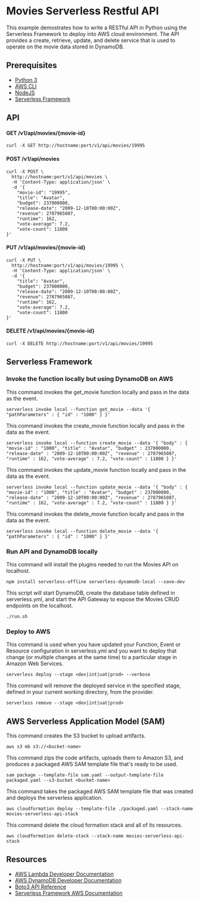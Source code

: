 # Movies Serverless Restful API
This example demostrates how to write a RESTful API in Python using the Serverless Framework to deploy into AWS cloud environment. The API provides a create, retrieve, update, and delete service that is used to operate on the movie data stored in DynamoDB.

## Prerequisites
* [Python 3](https://www.python.org/)
* [AWS CLI](https://aws.amazon.com/cli/)
* [NodeJS](https://nodejs.org/en/)
* [Serverless Framework](https://serverless.com/)

## API

#### GET /v1/api/movies/{movie-id}

```
curl -X GET http://hostname:port/v1/api/movies/19995
```

#### POST /v1/api/movies

```
curl -X POST \
  http://hostname:port/v1/api/movies \
  -H 'Content-Type: application/json' \
  -d '{
	"movie-id": "19995",
	"title": "Avatar",
	"budget": 237000000,
	"release-date": "2009-12-10T00:00:00Z",
	"revenue": 2787965087,
	"runtime": 162,
	"vote-average": 7.2,
	"vote-count": 11800
}'
```

#### PUT /v1/api/movies/{movie-id}

```
curl -X PUT \
  http://hostname:port/v1/api/movies/19995 \
  -H 'Content-Type: application/json' \
  -d '{
	"title": "Avatar",
	"budget": 237000000,
	"release-date": "2009-12-10T00:00:00Z",
	"revenue": 2787965087,
	"runtime": 162,
	"vote-average": 7.2,
	"vote-count": 11800
}'
```

#### DELETE /v1/api/movies/{movie-id}

```
curl -X DELETE http://hostname:port/v1/api/movies/19995 
```

## Serverless Framework

### Invoke the function locally but using DynamoDB on AWS
This command invokes the get_movie function locally and pass in the data as the event.
```
serverless invoke local --function get_movie --data '{ "pathParameters" : { "id" : "1000" } }'
```

This command invokes the create_movie function locally and pass in the data as the event.
```
serverless invoke local --function create_movie --data '{ "body" : { "movie-id" : "1000", "title" : "Avatar", "budget" : 237000000, "release-date" : "2009-12-10T00:00:00Z", "revenue" : 2787965087, "runtime" : 162, "vote-average" : 7.2, "vote-count" : 11800 } }'
```

This command invokes the update_movie function locally and pass in the data as the event.
```
serverless invoke local --function update_movie --data '{ "body" : { "movie-id" : "1000", "title" : "Avatar", "budget" : 237000000, "release-date" : "2009-12-10T00:00:00Z", "revenue" : 2787965087, "runtime" : 162, "vote-average" : 7.2, "vote-count" : 11800 } }'
```

This command invokes the delete_movie function locally and pass in the data as the event.
```
serverless invoke local --function delete_movie --data '{ "pathParameters" : { "id" : "1000" } }'
```

### Run API and DynamoDB locally
This command will install the plugins needed to run the Movies API on localhost.
```
npm install serverless-offline serverless-dynamodb-local --save-dev
```

This script will start DynamoDB, create the database table defined in serverless.yml,
and start the API Gateway to expose the Movies CRUD endpoints on the localhost.
```
./run.sh
```

### Deploy to AWS
This command is used when you have updated your Function, Event or Resource configuration in serverless.yml and you want to deploy that change (or multiple changes at the same time) to a particular stage in Amazon Web Services.
```
serverless deploy --stage <dev|int|uat|prod> --verbose
```

This command will remove the deployed service in the specified stage, defined in your current working directory, from the provider.
```
serverless remove --stage <dev|int|uat|prod>
```

## AWS Serverless Application Model (SAM)
This command creates the S3 bucket to upload artifacts.
```
aws s3 mb s3://<bucket-name>
```

This command zips the code artifacts, uploads them to Amazon S3, and produces a packaged AWS SAM template file that's ready to be used.
```
sam package --template-file sam.yaml --output-template-file packaged.yaml --s3-bucket <bucket-name>
```

This command takes the packaged AWS SAM template file that was created and deploys the serverless application.
```
aws cloudformation deploy --template-file ./packaged.yaml --stack-name movies-serverless-api-stack
```

This command delete the cloud formation stack and all of its resources.
```
aws cloudformation delete-stack --stack-name movies-serverless-api-stack
```

## Resources
* [AWS Lambda Developer Documentation](https://docs.aws.amazon.com/lambda/latest/dg/welcome.html)
* [AWS DynamoDB Developer Documentation](https://docs.aws.amazon.com/amazondynamodb/latest/developerguide/Introduction.html)
* [Boto3 API Reference](https://boto3.amazonaws.com/v1/documentation/api/latest/reference/services/index.html)
* [Serverless Framework AWS Documentation](https://serverless.com/framework/docs/providers/aws/)
